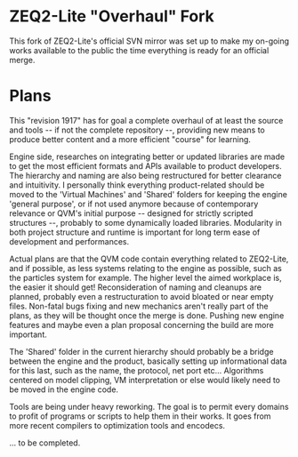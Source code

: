 # ZEQ2-Lite "Overhaul" Fork

This fork of ZEQ2-Lite's official SVN mirror was set up to make my on-going works available to the public the time everything is ready for an official merge.

# Plans
This "revision 1917" has for goal a complete overhaul of at least the source and tools -- if not the complete repository --, providing new means to produce better content and a more efficient "course" for learning.

Engine side, researches on integrating better or updated libraries are made to get the most efficient formats and APIs available to product developers. The hierarchy and naming are also being restructured for better clearance and intuitivity. I personally think everything product-related should be moved to the 'Virtual Machines' and 'Shared' folders for keeping the engine 'general purpose', or if not used anymore because of contemporary relevance or QVM's initial purpose -- designed for strictly scripted structures --, probably to some dynamically loaded libraries. Modularity in both project structure and runtime is important for long term ease of development and performances.

Actual plans are that the QVM code contain everything related to ZEQ2-Lite, and if possible, as less systems relating to the engine as possible, such as the particles system for example. The higher level the aimed workplace is, the easier it should get! Reconsideration of naming and cleanups are planned, probably even a restructuration to avoid bloated or near empty files. Non-fatal bugs fixing and new mechanics aren't really part of the plans, as they will be thought once the merge is done. Pushing new engine features and maybe even a plan proposal concerning the build are more important.

The 'Shared' folder in the current hierarchy should probably be a bridge between the engine and the product, basically setting up informational data for this last, such as the name, the protocol, net port etc... Algorithms centered on model clipping, VM interpretation or else would likely need to be moved in the engine code.

Tools are being under heavy reworking. The goal is to permit every domains to profit of programs or scripts to help them in their works. It goes from more recent compilers to optimization tools and encodecs.

... to be completed.
